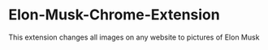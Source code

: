 # Elon-Musk-Chrome-Extension

This extension changes all images on any website to pictures of Elon Musk
